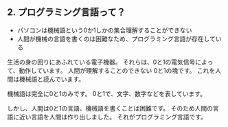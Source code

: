 ## 2. プログラミング言語って？
 * パソコンは機械語という0か1しかの集合理解することができない
 * 人間が機械の言語を書くのは困難なため、プログラミング言語が存在している

生活の身の回りにあふれている電子機器。
それらは、0と1の電気信号によって、動作しています。
人間が理解することのできない 0と1の塊です。
これを人間は機械語と読んでいます。

機械語は完全に0と1のみです。
0と1で、文字、数字などを表しています。

しかし、人間は0と1の言語、機械語を書くことは困難です。
そのため人間の言語に近い言語を人間は作り出しました。
それがプログラミング言語です。